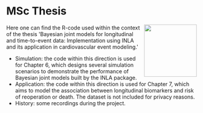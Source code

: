 # MSc Thesis

 <a href='https://github.com/lct19/MSc-Thesis/blob/main/History'><img src='/UL-logo-color.jpg' align="right" height="139" /></a>


Here one can find the R-code used within the context of the thesis 'Bayesian joint models for longitudinal and time-to-event data: Implementation using INLA and its application in cardiovascular event modeling.'

* Simulation: the code within this direction is used for Chapter 6, which designs several simulation scenarios to demonstrate the performance of Bayesian joint models built by the INLA package.
* Application: the code within this direction is used for Chapter 7, which aims to model the association between longitudinal biomarkers and risk of reoperation or death. The dataset is not included for privacy reasons.
* History: some recordings during the project.
